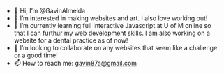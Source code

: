 - 👋 Hi, I’m @GavinAlmeida
- 👀 I’m interested in making websites and art. I also love working out!
- 🌱 I’m currently learning full interactive Javascript at U of M online so that I can furthur my web development skills. I am also working on a website for a dental practice as of now!
- 💞️ I’m looking to collaborate on any websites that seem like a challenge or a good time!
- 📫 How to reach me: gavin87a@gmail.com

<!---
GavinAlmeida/GavinAlmeida is a ✨ special ✨ repository because its `README.md` (this file) appears on your GitHub profile.
You can click the Preview link to take a look at your changes.
--->
